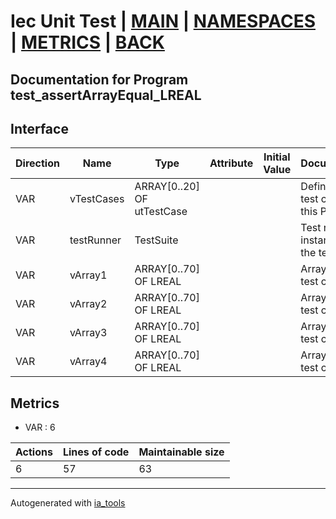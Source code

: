 # Iec Unit Test | [MAIN] | [NAMESPACES] | [METRICS] | [BACK]  

## Documentation for Program test_assertArrayEqual_LREAL  

## Interface  

| Direction | Name | Type | Attribute | Initial Value | Documentation |
| --------- | ---- | ---- | --------- | ------------- | ------------- |
| VAR | vTestCases | ARRAY[0..20] OF utTestCase |  |  | Definition of all test cases for this POU |  
| VAR | testRunner | TestSuite |  |  | Test runner instance to run the tests |  
| VAR | vArray1 | ARRAY[0..70] OF LREAL |  |  | Array data 1 of test case 1 |  
| VAR | vArray2 | ARRAY[0..70] OF LREAL |  |  | Array data 2 of test case 1 |  
| VAR | vArray3 | ARRAY[0..70] OF LREAL |  |  | Array data 3 of test case 2 |  
| VAR | vArray4 | ARRAY[0..70] OF LREAL |  |  | Array data 4 of test case 2 |  


## Metrics  

- VAR : 6

| Actions | Lines of code | Maintainable size |
| ------- | ------------- | ----------------- |
| 6 | 57 | 63 |

---
Autogenerated with [ia_tools](https://github.com/tkucic/ia_tools)  

[MAIN]: ../../../../index.md
[NAMESPACES]: ../../nsList.md
[METRICS]: ../../../metrics.md
[BACK]: ../nsMain.md
